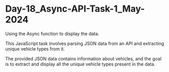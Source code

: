 # Day-18_Async-API-Task-1_May-2024
Using the Async function to display the data.

This JavaScript task involves parsing JSON data from an API and extracting unique vehicle types from it. 

The provided JSON data contains information about vehicles, and the goal is to extract and display all the unique vehicle types present in the data.
